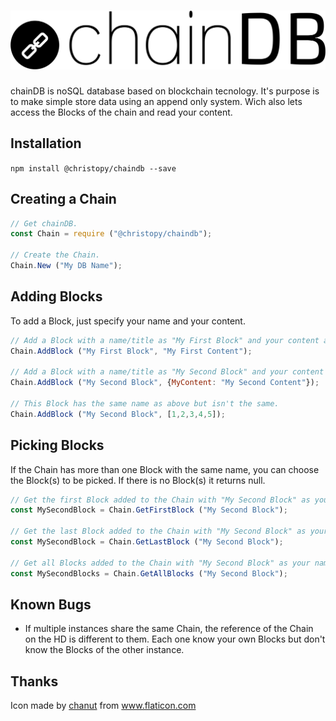 # ![Logo](chainDB.svg "chainDB")


chainDB is noSQL database based on blockchain tecnology. It's purpose is to make simple store data using an append only system. Wich also lets access the Blocks of the chain and read your content.


## Installation
```npm install @christopy/chaindb --save```


## Creating a Chain
```js
// Get chainDB.
const Chain = require ("@christopy/chaindb");

// Create the Chain.
Chain.New ("My DB Name");
```

## Adding Blocks
To add a Block, just specify your name and your content.
```js
// Add a Block with a name/title as "My First Block" and your content as "My First Content".
Chain.AddBlock ("My First Block", "My First Content");

// Add a Block with a name/title as "My Second Block" and your content with an Object.
Chain.AddBlock ("My Second Block", {MyContent: "My Second Content"});

// This Block has the same name as above but isn't the same.
Chain.AddBlock ("My Second Block", [1,2,3,4,5]);
```

## Picking Blocks
If the Chain has more than one Block with the same name, you can choose the Block(s) to be picked.
If there is no Block(s) it returns null.
```js
// Get the first Block added to the Chain with "My Second Block" as your name.
const MySecondBlock = Chain.GetFirstBlock ("My Second Block");

// Get the last Block added to the Chain with "My Second Block" as your name.
const MySecondBlock = Chain.GetLastBlock ("My Second Block");

// Get all Blocks added to the Chain with "My Second Block" as your name.
const MySecondBlocks = Chain.GetAllBlocks ("My Second Block");
```

## Known Bugs
+ If multiple instances share the same Chain, the reference of the Chain on the HD is different to them. Each one know your own Blocks but don't know the Blocks of the other instance.

## Thanks
Icon made by [chanut](https://www.flaticon.com/authors/chanut "chanut") from www.flaticon.com 